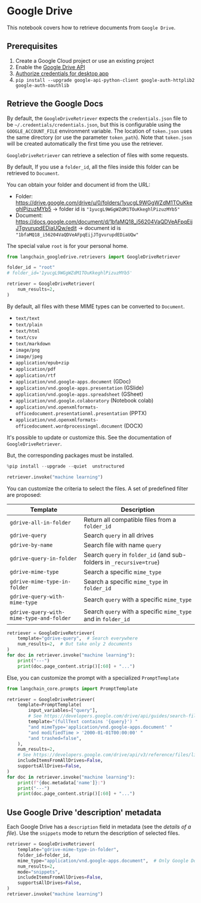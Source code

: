 # Google Drive

This notebook covers how to retrieve documents from `Google Drive`.

## Prerequisites

1. Create a Google Cloud project or use an existing project
1. Enable the [Google Drive API](https://console.cloud.google.com/flows/enableapi?apiid=drive.googleapis.com)
1. [Authorize credentials for desktop app](https://developers.google.com/drive/api/quickstart/python#authorize_credentials_for_a_desktop_application)
1. `pip install --upgrade google-api-python-client google-auth-httplib2 google-auth-oauthlib`

## Retrieve the Google Docs

By default, the `GoogleDriveRetriever` expects the `credentials.json` file to be `~/.credentials/credentials.json`, but this is configurable using the `GOOGLE_ACCOUNT_FILE` environment variable. 
The location of `token.json` uses the same directory (or use the parameter `token_path`). Note that `token.json` will be created automatically the first time you use the retriever.

`GoogleDriveRetriever` can retrieve a selection of files with some requests. 

By default, If you use a `folder_id`, all the files inside this folder can be retrieved to `Document`.


You can obtain your folder and document id from the URL:

* Folder: https://drive.google.com/drive/u/0/folders/1yucgL9WGgWZdM1TOuKkeghlPizuzMYb5 -> folder id is `"1yucgL9WGgWZdM1TOuKkeghlPizuzMYb5"`
* Document: https://docs.google.com/document/d/1bfaMQ18_i56204VaQDVeAFpqEijJTgvurupdEDiaUQw/edit -> document id is `"1bfaMQ18_i56204VaQDVeAFpqEijJTgvurupdEDiaUQw"`

The special value `root` is for your personal home.


```python
from langchain_googledrive.retrievers import GoogleDriveRetriever

folder_id = "root"
# folder_id='1yucgL9WGgWZdM1TOuKkeghlPizuzMYb5'

retriever = GoogleDriveRetriever(
    num_results=2,
)
```

By default, all files with these MIME types can be converted to `Document`.

- `text/text`
- `text/plain`
- `text/html`
- `text/csv`
- `text/markdown`
- `image/png`
- `image/jpeg`
- `application/epub+zip`
- `application/pdf`
- `application/rtf`
- `application/vnd.google-apps.document` (GDoc)
- `application/vnd.google-apps.presentation` (GSlide)
- `application/vnd.google-apps.spreadsheet` (GSheet)
- `application/vnd.google.colaboratory` (Notebook colab)
- `application/vnd.openxmlformats-officedocument.presentationml.presentation` (PPTX)
- `application/vnd.openxmlformats-officedocument.wordprocessingml.document` (DOCX)

It's possible to update or customize this. See the documentation of `GoogleDriveRetriever`.

But, the corresponding packages must be installed.


```python
%pip install --upgrade --quiet  unstructured
```


```python
retriever.invoke("machine learning")
```

You can customize the criteria to select the files. A set of predefined filter are proposed:

| Template                                 | Description                                                           |
| --------------------------------------   | --------------------------------------------------------------------- |
| `gdrive-all-in-folder`                   | Return all compatible files from a `folder_id`                        |
| `gdrive-query`                           | Search `query` in all drives                                          |
| `gdrive-by-name`                         | Search file with name `query`                                         |
| `gdrive-query-in-folder`                 | Search `query` in `folder_id` (and sub-folders in `_recursive=true`)  |
| `gdrive-mime-type`                       | Search a specific `mime_type`                                         |
| `gdrive-mime-type-in-folder`             | Search a specific `mime_type` in `folder_id`                          |
| `gdrive-query-with-mime-type`            | Search `query` with a specific `mime_type`                            |
| `gdrive-query-with-mime-type-and-folder` | Search `query` with a specific `mime_type` and in `folder_id`         |


```python
retriever = GoogleDriveRetriever(
    template="gdrive-query",  # Search everywhere
    num_results=2,  # But take only 2 documents
)
for doc in retriever.invoke("machine learning"):
    print("---")
    print(doc.page_content.strip()[:60] + "...")
```

Else, you can customize the prompt with a specialized `PromptTemplate`


```python
from langchain_core.prompts import PromptTemplate

retriever = GoogleDriveRetriever(
    template=PromptTemplate(
        input_variables=["query"],
        # See https://developers.google.com/drive/api/guides/search-files
        template="(fullText contains '{query}') "
        "and mimeType='application/vnd.google-apps.document' "
        "and modifiedTime > '2000-01-01T00:00:00' "
        "and trashed=false",
    ),
    num_results=2,
    # See https://developers.google.com/drive/api/v3/reference/files/list
    includeItemsFromAllDrives=False,
    supportsAllDrives=False,
)
for doc in retriever.invoke("machine learning"):
    print(f"{doc.metadata['name']}:")
    print("---")
    print(doc.page_content.strip()[:60] + "...")
```

## Use Google Drive 'description' metadata

Each Google Drive has a `description` field in metadata (see the *details of a file*).
Use the `snippets` mode to return the description of selected files.



```python
retriever = GoogleDriveRetriever(
    template="gdrive-mime-type-in-folder",
    folder_id=folder_id,
    mime_type="application/vnd.google-apps.document",  # Only Google Docs
    num_results=2,
    mode="snippets",
    includeItemsFromAllDrives=False,
    supportsAllDrives=False,
)
retriever.invoke("machine learning")
```
